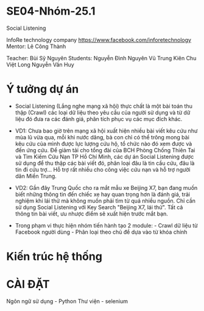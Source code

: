 # SE04-Nhóm-25.1
Social Listening

InfoRe technology company
https://www.facebook.com/inforetechnology 
Mentor: Lê Công Thành

Teacher: Bùi Sỹ Nguyên
Students: Nguyễn Đình Nguyên
          Vũ Trung Kiên
          Chu Việt Long
          Nguyễn Văn Huy
          
# Ý tưởng dự án
- Social Listening (Lắng nghe mạng xã hội) thực chất là một bài toán thu thập (Crawl) các loại dữ liệu theo yêu cầu của người sử dụng và từ dữ liệu đó đưa ra các đánh giá, phân tích phục vụ các mục đích khác.
- VD1: Chưa bao giờ trên mạng xã hội xuất hiện nhiều bài viết kêu cứu như mùa lũ vừa qua, mỗi khi nước dâng, bà con chỉ có thể trông mong bài kêu cứu của mình được lực lượng cứu hộ, tổ chức nào đó xem được và đến ứng cứu. Để giảm tải cho tổng đài của BCH Phòng Chống Thiên Tai và Tìm Kiếm Cứu Nạn TP Hồ Chí Minh, các dự án Social Listening được sử dụng để thu thập các bài viết đó, phân loại đâu là tin cầu cứu, đâu là tin đi cứu trợ... Hỗ trợ rất nhiều cho công việc cứu nạn và hỗ trợ người dân Miền Trung. 
- VD2: Gần đây Trung Quốc cho ra mắt mẫu xe Beijing X7, bạn đang muốn biết những thông tin đến chiếc xe hay quan trọng hơn là đánh giá, trải nghiệm khi lái thử mà không muốn phải tìm từ quá nhiều nguồn. Chỉ cần sử dụng Social Listening với Key Search "Beijing X7, lái thử". Tất cả thông tin bài viết, ưu nhược điểm sẽ xuất hiện trước mắt bạn.

- Trong phạm vi thực hiện nhóm tiến hành tạo 2 module: 
          - Crawl dữ liệu từ Facebook người dùng
          - Phân loại theo chủ đề dựa vào từ khóa chính
          
 # Kiến trúc hệ thống 
 
 # CÀI ĐẶT
Ngôn ngữ sử dụng - Python
Thư viện - selenium
 
